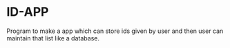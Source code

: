 # ID-APP
Program to make a app which can store ids given by user and then user can maintain that list like a database.
